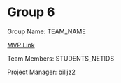 # Group 6
Group Name: TEAM_NAME

[MVP Link](http://cs196.cs.illinois.edu)

Team Members: STUDENTS_NETIDS

Project Manager: billjz2
